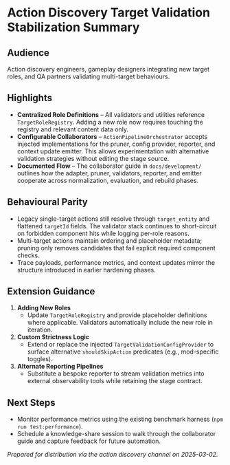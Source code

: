 # Action Discovery Target Validation Stabilization Summary

## Audience

Action discovery engineers, gameplay designers integrating new target roles, and
QA partners validating multi-target behaviours.

## Highlights

- **Centralized Role Definitions** – All validators and utilities reference
  `TargetRoleRegistry`. Adding a new role now requires touching the registry and
  relevant content data only.
- **Configurable Collaborators** – `ActionPipelineOrchestrator` accepts injected
  implementations for the pruner, config provider, reporter, and context update
  emitter. This allows experimentation with alternative validation strategies
  without editing the stage source.
- **Documented Flow** – The collaborator guide in `docs/development/` outlines
  how the adapter, pruner, validators, reporter, and emitter cooperate across
  normalization, evaluation, and rebuild phases.

## Behavioural Parity

- Legacy single-target actions still resolve through `target_entity` and
  flattened `targetId` fields. The validator stack continues to short-circuit on
  forbidden component hits while logging per-role reasons.
- Multi-target actions maintain ordering and placeholder metadata; pruning only
  removes candidates that fail explicit required component checks.
- Trace payloads, performance metrics, and context updates mirror the structure
  introduced in earlier hardening phases.

## Extension Guidance

1. **Adding New Roles**
   - Update `TargetRoleRegistry` and provide placeholder definitions where
     applicable. Validators automatically include the new role in iteration.
2. **Custom Strictness Logic**
   - Extend or replace the injected `TargetValidationConfigProvider` to surface
     alternative `shouldSkipAction` predicates (e.g., mod-specific toggles).
3. **Alternate Reporting Pipelines**
   - Substitute a bespoke reporter to stream validation metrics into external
     observability tools while retaining the stage contract.

## Next Steps

- Monitor performance metrics using the existing benchmark harness (`npm run
test:performance`).
- Schedule a knowledge-share session to walk through the collaborator guide and
  capture feedback for future automation.

_Prepared for distribution via the action discovery channel on 2025-03-02._
